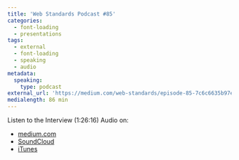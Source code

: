 ```yaml
---
title: 'Web Standards Podcast #85'
categories:
  - font-loading
  - presentations
tags:
  - external
  - font-loading
  - speaking
  - audio
metadata:
  speaking:
    type: podcast
external_url: 'https://medium.com/web-standards/episode-85-7c6c6635b97e'
medialength: 86 min
---
```


Listen to the Interview (1:26:16) <span class="tag audio">Audio</span> on:

* [medium.com](https://medium.com/web-standards/episode-85-7c6c6635b97e)
* [SoundCloud](https://soundcloud.com/web-standards/episode-85)
* [iTunes](https://itunes.apple.com/ru/podcast/veb-standarty/id1080500016)
